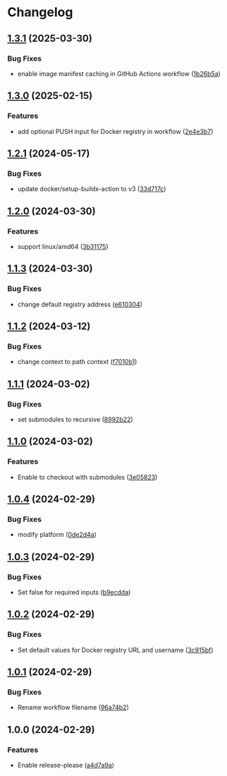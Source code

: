 # Changelog

## [1.3.1](https://github.com/chanyou0311/docker-build-and-push-workflow/compare/v1.3.0...v1.3.1) (2025-03-30)


### Bug Fixes

* enable image manifest caching in GitHub Actions workflow ([1b26b5a](https://github.com/chanyou0311/docker-build-and-push-workflow/commit/1b26b5a0a4ecce16b9cb363d3788e6bd42628b31))

## [1.3.0](https://github.com/chanyou0311/docker-build-and-push-workflow/compare/v1.2.1...v1.3.0) (2025-02-15)


### Features

* add optional PUSH input for Docker registry in workflow ([2e4e3b7](https://github.com/chanyou0311/docker-build-and-push-workflow/commit/2e4e3b774bfbb37b51eb32db034314a410a51877))

## [1.2.1](https://github.com/chanyou0311/docker-build-and-push-workflow/compare/v1.2.0...v1.2.1) (2024-05-17)


### Bug Fixes

* update docker/setup-buildx-action to v3 ([33d717c](https://github.com/chanyou0311/docker-build-and-push-workflow/commit/33d717cc7a06d374f57c4da768eb1a58505dea9c))

## [1.2.0](https://github.com/chanyou0311/docker-build-and-push-workflow/compare/v1.1.3...v1.2.0) (2024-03-30)


### Features

* support linux/amd64 ([3b31175](https://github.com/chanyou0311/docker-build-and-push-workflow/commit/3b31175a8ffdb8fdaa39d8a7e26ab6b7e4d2849b))

## [1.1.3](https://github.com/chanyou0311/docker-build-and-push-workflow/compare/v1.1.2...v1.1.3) (2024-03-30)


### Bug Fixes

* change default registry address ([e610304](https://github.com/chanyou0311/docker-build-and-push-workflow/commit/e610304ed83559647699bb5220c7c841e4e0fcda))

## [1.1.2](https://github.com/chanyou0311/docker-build-and-push-workflow/compare/v1.1.1...v1.1.2) (2024-03-12)


### Bug Fixes

* change context to path context ([f7010b1](https://github.com/chanyou0311/docker-build-and-push-workflow/commit/f7010b1241e5cbb96dfaf399ddfef840ec364a87))

## [1.1.1](https://github.com/chanyou0311/docker-build-and-push-workflow/compare/v1.1.0...v1.1.1) (2024-03-02)


### Bug Fixes

* set submodules to recursive ([8992b22](https://github.com/chanyou0311/docker-build-and-push-workflow/commit/8992b22a947954478a832783bf76987057dc78cf))

## [1.1.0](https://github.com/chanyou0311/docker-build-and-push-workflow/compare/v1.0.4...v1.1.0) (2024-03-02)


### Features

* Enable to checkout with submodules ([3e05823](https://github.com/chanyou0311/docker-build-and-push-workflow/commit/3e058235c0e298809f1ff51b47f49e42bc908b7d))

## [1.0.4](https://github.com/chanyou0311/docker-build-and-push-workflow/compare/v1.0.3...v1.0.4) (2024-02-29)


### Bug Fixes

* modify platform ([0de2d4a](https://github.com/chanyou0311/docker-build-and-push-workflow/commit/0de2d4adb8a57d546e5b8ed3e361c18c23f926b9))

## [1.0.3](https://github.com/chanyou0311/docker-build-and-push-workflow/compare/v1.0.2...v1.0.3) (2024-02-29)


### Bug Fixes

* Set false for required inputs ([b9ecdda](https://github.com/chanyou0311/docker-build-and-push-workflow/commit/b9ecddae26da8d76405f90837e2b8aba98618415))

## [1.0.2](https://github.com/chanyou0311/docker-build-and-push-workflow/compare/v1.0.1...v1.0.2) (2024-02-29)


### Bug Fixes

* Set default values for Docker registry URL and username ([3c915bf](https://github.com/chanyou0311/docker-build-and-push-workflow/commit/3c915bf277a632685920686512741de5e9685013))

## [1.0.1](https://github.com/chanyou0311/docker-build-and-push-workflow/compare/v1.0.0...v1.0.1) (2024-02-29)


### Bug Fixes

* Rename workflow filename ([96a74b2](https://github.com/chanyou0311/docker-build-and-push-workflow/commit/96a74b29dbd5f17da66710bf4aa7c2137a70f43e))

## 1.0.0 (2024-02-29)


### Features

* Enable release-please ([a4d7a9a](https://github.com/chanyou0311/docker-build-and-push-workflow/commit/a4d7a9a350bd107733a5eef15804242ad22fdf6f))
